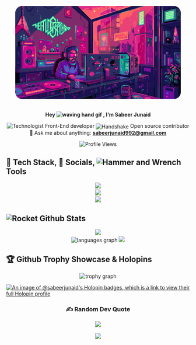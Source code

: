 <div align="center">
		<img src="background.gif" alt="banner-img" height="50%" width="90%" style="border-radius: 10;" />

</div>
<br/>

<div align="center">
<p><strong>Hey <img src="https://user-images.githubusercontent.com/72663882/171687151-bb31c996-c9d2-49c8-b593-734946893b23.gif" alt="waving hand gif" aria-hidden="true" width="25" />
, I'm Sabeer Junaid</strong></p>


 <img src="https://raw.githubusercontent.com/Tarikul-Islam-Anik/Animated-Fluent-Emojis/master/Emojis/People/Technologist.png" alt="Technologist" width="25" height="25" /> Front-End developer <img src="https://raw.githubusercontent.com/Tarikul-Islam-Anik/Animated-Fluent-Emojis/master/Emojis/Hand%20gestures/Handshake.png" alt="Handshake" width="25" height="25" align="center" />
Open source contributor :e-mail: Ask me about anything: **sabeerjunaid992@gmail.com** <br>

<img src="https://komarev.com/ghpvc/?username=Sabeer-Junaid&style=plastic&color=ffffff&label=Profile+Views&color=%23000000" alt="Profile Views">

</div>

<h2> 🥞 Tech Stack, 🎏 Socials, <img src="https://raw.githubusercontent.com/Tarikul-Islam-Anik/Animated-Fluent-Emojis/master/Emojis/Objects/Hammer%20and%20Wrench.png" alt="Hammer and Wrench" width="30" height="30" /> Tools</h2>
<p align="center">
	
 <a href="">
    <img src="https://skillicons.dev/icons?i=html,css,bootstrap,javascript,tailwindcss,mysql" /><br>
  </a>
  
<a href="sabeerjuniad.github.io/LinkNest">
    <img src="https://skillicons.dev/icons?i=linkedin,instagram,gmail,twitter,codepen,devto" /><br>
  </a>

  <a href="">
    <img src="https://skillicons.dev/icons?i=vscode,github,visualstudio,sublime,replit,netlify" /><br>
  </a>
  
  </p>

<h2> <img src="https://raw.githubusercontent.com/Tarikul-Islam-Anik/Animated-Fluent-Emojis/master/Emojis/Travel%20and%20places/Rocket.png" alt="Rocket" width="30" height="30" /> Github Stats</h2>
<div align="center">
  <img src="https://github-readme-stats.vercel.app/api?username=sabeer-junaid&theme=algolia&show_icons=true&hide_border=false&count_private=true" height="150"/> <br>		 
  <img src="https://github-readme-stats.vercel.app/api/top-langs?username=sabeer-junaid&locale=en&hide_title=false&layout=compact&card_width=320&langs_count=10&theme=algolia&hide_border=false&order=2" height="150" alt="languages graph"  />
  <img src="https://github-readme-streak-stats.herokuapp.com/?user=sabeer-junaid&theme=algolia&hide_border=false"/>
</div>

<h2> 🏆 Github Trophy Showcase & Holopins</h2>
<div align="center">
  <img src="https://github-profile-trophy.vercel.app?username=sabeer-junaid&theme=dark_lover&column=-1&row=1&margin-w=8&margin-h=8&no-bg=true&no-frame=false&order=4" height="150" alt="trophy graph" />
</div>

[![An image of @sabeerjunaid's Holopin badges, which is a link to view their full Holopin profile](https://holopin.me/sabeerjunaid)](https://holopin.io/@sabeerjunaid)

<div align="center">
	
### ✍️ Random Dev Quote
	
![](https://quotes-github-readme.vercel.app/api?type=horizontal&theme=radical)
</div>

<p align="center">
     <img src="https://capsule-render.vercel.app/api?type=waving&color=gradient&height=100&section=footer"/>
</p>
